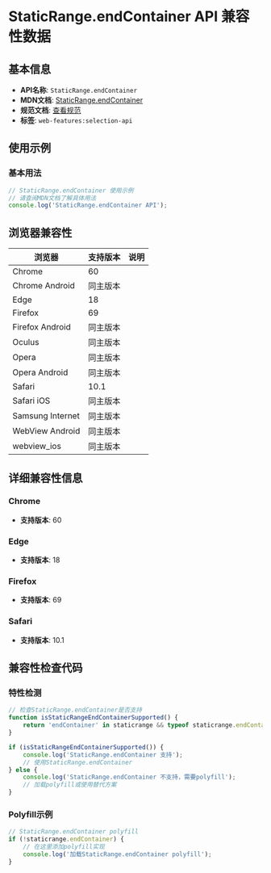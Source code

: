 # StaticRange.endContainer API 兼容性数据

## 基本信息

- **API名称**: `StaticRange.endContainer`
- **MDN文档**: [StaticRange.endContainer](https://developer.mozilla.org/docs/Web/API/StaticRange/endContainer)
- **规范文档**: [查看规范](https://dom.spec.whatwg.org/#ref-for-dom-range-endcontainer①)
- **标签**: `web-features:selection-api`

## 使用示例

### 基本用法

```javascript
// StaticRange.endContainer 使用示例
// 请查阅MDN文档了解具体用法
console.log('StaticRange.endContainer API');
```

## 浏览器兼容性

| 浏览器 | 支持版本 | 说明 |
|--------|----------|------|
| Chrome | 60 |  |
| Chrome Android | 同主版本 |  |
| Edge | 18 |  |
| Firefox | 69 |  |
| Firefox Android | 同主版本 |  |
| Oculus | 同主版本 |  |
| Opera | 同主版本 |  |
| Opera Android | 同主版本 |  |
| Safari | 10.1 |  |
| Safari iOS | 同主版本 |  |
| Samsung Internet | 同主版本 |  |
| WebView Android | 同主版本 |  |
| webview_ios | 同主版本 |  |

## 详细兼容性信息

### Chrome

- **支持版本**: 60

### Edge

- **支持版本**: 18

### Firefox

- **支持版本**: 69

### Safari

- **支持版本**: 10.1

## 兼容性检查代码

### 特性检测

```javascript
// 检查StaticRange.endContainer是否支持
function isStaticRangeEndContainerSupported() {
    return 'endContainer' in staticrange && typeof staticrange.endContainer === 'function';
}

if (isStaticRangeEndContainerSupported()) {
    console.log('StaticRange.endContainer 支持');
    // 使用StaticRange.endContainer
} else {
    console.log('StaticRange.endContainer 不支持，需要polyfill');
    // 加载polyfill或使用替代方案
}
```

### Polyfill示例

```javascript
// StaticRange.endContainer polyfill
if (!staticrange.endContainer) {
    // 在这里添加polyfill实现
    console.log('加载StaticRange.endContainer polyfill');
}
```


